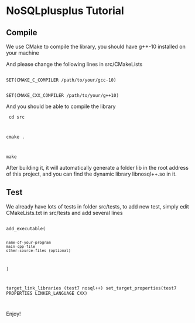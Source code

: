 # NoSQLplusplus Tutorial

## Compile

We use CMake to compile the library, you should have g++-10 installed on your machine

And please change the following lines in src/CMakeLists

<code>
SET(CMAKE_C_COMPILER /path/to/your/gcc-10)


SET(CMAKE_CXX_COMPILER /path/to/your/g++10)
</code>

And you should be able to compile the library

<code> cd src

cmake .

make</code>

After building it, it will automatically generate a folder lib in the root address of this project, and you can find the dynamic library libnosql++.so in it.

## Test

We already have lots of tests in folder src/tests, to add new test, simply edit CMakeLists.txt in src/tests
and add several lines

<code>
add_executable(

    name-of-your-program
    main-cpp-file
    other-source-files (optional)
)

target_link_libraries (test7 nosql++)
set_target_properties(test7 PROPERTIES LINKER_LANGUAGE CXX)

</code>

Enjoy!


